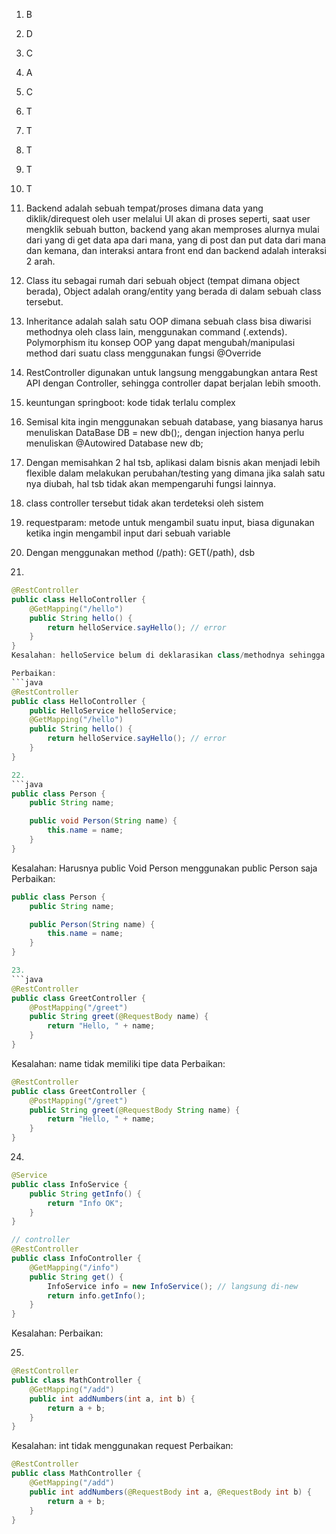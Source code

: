 1. B
2. D
3. C
4. A
5. C
6. T
7. T
8. T
9. T
10. T
11. Backend adalah sebuah tempat/proses dimana data yang diklik/direquest oleh user melalui UI akan di proses seperti, saat user mengklik sebuah button, backend yang akan memproses alurnya mulai dari yang di get data apa dari mana, yang di post dan put data dari mana dan kemana, dan interaksi antara front end dan backend adalah interaksi 2 arah.
12. Class itu sebagai rumah dari sebuah object (tempat dimana object berada), Object adalah orang/entity yang berada di dalam sebuah class tersebut.
13. Inheritance adalah salah satu OOP dimana sebuah class bisa diwarisi methodnya oleh class lain, menggunakan command (.extends). Polymorphism itu konsep OOP yang dapat mengubah/manipulasi method dari suatu class menggunakan fungsi @Override
14. RestController digunakan untuk langsung menggabungkan antara Rest API dengan Controller, sehingga controller dapat berjalan lebih smooth.
15. keuntungan springboot: kode tidak terlalu complex
16. Semisal kita ingin menggunakan sebuah database, yang biasanya harus menuliskan DataBase DB = new db();, dengan injection hanya perlu menuliskan @Autowired Database new db;
17. Dengan memisahkan 2 hal tsb, aplikasi dalam bisnis akan menjadi lebih flexible dalam melakukan perubahan/testing yang dimana jika salah satu nya diubah, hal tsb tidak akan mempengaruhi fungsi lainnya.
18. class controller tersebut tidak akan terdeteksi oleh sistem
19. requestparam: metode untuk mengambil suatu input, biasa digunakan ketika ingin mengambil input dari sebuah variable
20. Dengan menggunakan method (/path): GET(/path), dsb

21. 
```java
@RestController
public class HelloController {
    @GetMapping("/hello")
    public String hello() {
        return helloService.sayHello(); // error
    }
}
Kesalahan: helloService belum di deklarasikan class/methodnya sehingga sistem tidak dapat melakukan return pada helloService

Perbaikan:
```java
@RestController
public class HelloController {
    public HelloService helloService;
    @GetMapping("/hello")
    public String hello() {
        return helloService.sayHello(); // error
    }
}

22.
```java
public class Person {
    public String name;

    public void Person(String name) {
        this.name = name;
    }
}
```

Kesalahan: Harusnya public Void Person menggunakan public Person saja
Perbaikan:
```java
public class Person {
    public String name;

    public Person(String name) {
        this.name = name;
    }
}

23.
```java
@RestController
public class GreetController {
    @PostMapping("/greet")
    public String greet(@RequestBody name) {
        return "Hello, " + name;
    }
}
```
Kesalahan: name tidak memiliki tipe data
Perbaikan:
```java
@RestController
public class GreetController {
    @PostMapping("/greet")
    public String greet(@RequestBody String name) {
        return "Hello, " + name;
    }
}
```

24.

```java
@Service
public class InfoService {
    public String getInfo() {
        return "Info OK";
    }
}

// controller
@RestController
public class InfoController {
    @GetMapping("/info")
    public String get() {
        InfoService info = new InfoService(); // langsung di-new
        return info.getInfo();
    }
}
```
Kesalahan: 
Perbaikan:

25.
```java
@RestController
public class MathController {
    @GetMapping("/add")
    public int addNumbers(int a, int b) {
        return a + b;
    }
}
```
Kesalahan: int tidak menggunakan request
Perbaikan: 
```java
@RestController
public class MathController {
    @GetMapping("/add")
    public int addNumbers(@RequestBody int a, @RequestBody int b) {
        return a + b;
    }
}